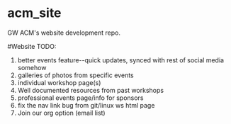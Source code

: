 # acm_site
GW ACM's website development repo.

#Website TODO:
1. better events feature--quick updates, synced with rest of social media somehow
2. galleries of photos from specific events
3. individual workshop page(s)
4. Well documented resources from past workshops
5. professional events page/info for sponsors
6. fix the nav link bug from git/linux ws html page
7. Join our org option (email list)
